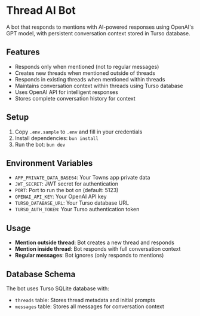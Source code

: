 # Thread AI Bot

A bot that responds to mentions with AI-powered responses using OpenAI's GPT model, with persistent conversation context stored in Turso database.

## Features

- Responds only when mentioned (not to regular messages)
- Creates new threads when mentioned outside of threads
- Responds in existing threads when mentioned within threads
- Maintains conversation context within threads using Turso database
- Uses OpenAI API for intelligent responses
- Stores complete conversation history for context

## Setup

1. Copy `.env.sample` to `.env` and fill in your credentials
2. Install dependencies: `bun install`
3. Run the bot: `bun dev`

## Environment Variables

- `APP_PRIVATE_DATA_BASE64`: Your Towns app private data
- `JWT_SECRET`: JWT secret for authentication
- `PORT`: Port to run the bot on (default: 5123)
- `OPENAI_API_KEY`: Your OpenAI API key
- `TURSO_DATABASE_URL`: Your Turso database URL
- `TURSO_AUTH_TOKEN`: Your Turso authentication token

## Usage

- **Mention outside thread**: Bot creates a new thread and responds
- **Mention inside thread**: Bot responds with full conversation context
- **Regular messages**: Bot ignores (only responds to mentions)

## Database Schema

The bot uses Turso SQLite database with:
- `threads` table: Stores thread metadata and initial prompts
- `messages` table: Stores all messages for conversation context
